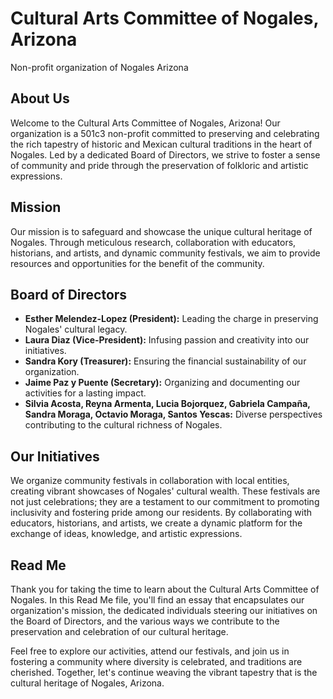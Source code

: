 # Cultural Arts Committee of Nogales, Arizona
Non-profit organization of Nogales Arizona
## About Us

Welcome to the Cultural Arts Committee of Nogales, Arizona! Our organization is a 501c3 non-profit committed to preserving and celebrating the rich tapestry of historic and Mexican cultural traditions in the heart of Nogales. Led by a dedicated Board of Directors, we strive to foster a sense of community and pride through the preservation of folkloric and artistic expressions.

## Mission

Our mission is to safeguard and showcase the unique cultural heritage of Nogales. Through meticulous research, collaboration with educators, historians, and artists, and dynamic community festivals, we aim to provide resources and opportunities for the benefit of the community.

## Board of Directors

- **Esther Melendez-Lopez (President):** Leading the charge in preserving Nogales' cultural legacy.
- **Laura Diaz (Vice-President):** Infusing passion and creativity into our initiatives.
- **Sandra Kory (Treasurer):** Ensuring the financial sustainability of our organization.
- **Jaime Paz y Puente (Secretary):** Organizing and documenting our activities for a lasting impact.
- **Silvia Acosta, Reyna Armenta, Lucia Bojorquez, Gabriela Campaña, Sandra Moraga, Octavio Moraga, Santos Yescas:** Diverse perspectives contributing to the cultural richness of Nogales.

## Our Initiatives

We organize community festivals in collaboration with local entities, creating vibrant showcases of Nogales' cultural wealth. These festivals are not just celebrations; they are a testament to our commitment to promoting inclusivity and fostering pride among our residents. By collaborating with educators, historians, and artists, we create a dynamic platform for the exchange of ideas, knowledge, and artistic expressions.

## Read Me

Thank you for taking the time to learn about the Cultural Arts Committee of Nogales. In this Read Me file, you'll find an essay that encapsulates our organization's mission, the dedicated individuals steering our initiatives on the Board of Directors, and the various ways we contribute to the preservation and celebration of our cultural heritage.

Feel free to explore our activities, attend our festivals, and join us in fostering a community where diversity is celebrated, and traditions are cherished. Together, let's continue weaving the vibrant tapestry that is the cultural heritage of Nogales, Arizona.

